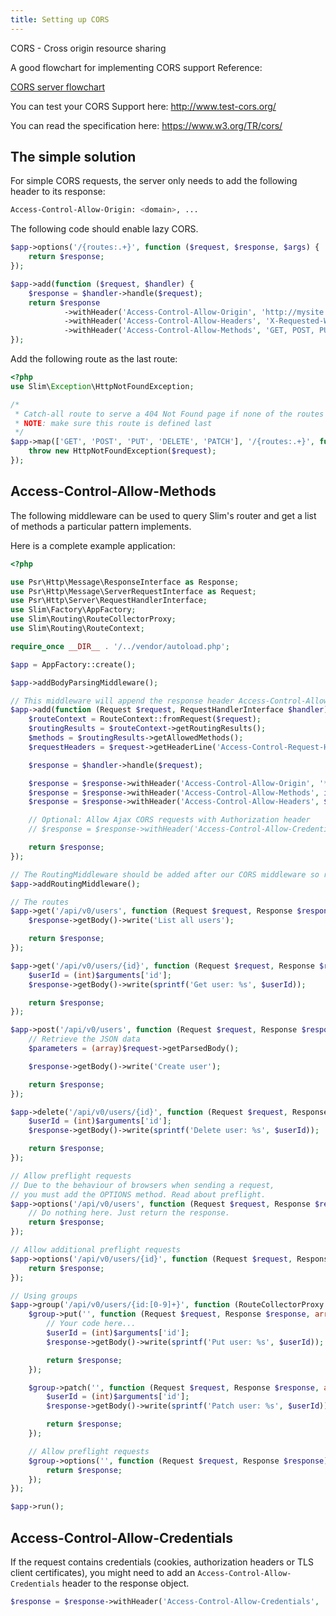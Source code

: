 ```yaml
---
title: Setting up CORS
---
```


CORS - Cross origin resource sharing

A good flowchart for implementing CORS support Reference:

[CORS server flowchart](http://www.html5rocks.com/static/images/cors_server_flowchart.png)

You can test your CORS Support here: http://www.test-cors.org/

You can read the specification here: https://www.w3.org/TR/cors/


## The simple solution

For simple CORS requests, the server only needs to add the following header to its response:

```bash
Access-Control-Allow-Origin: <domain>, ... 
```

The following code should enable lazy CORS.

```php
$app->options('/{routes:.+}', function ($request, $response, $args) {
    return $response;
});

$app->add(function ($request, $handler) {
    $response = $handler->handle($request);
    return $response
            ->withHeader('Access-Control-Allow-Origin', 'http://mysite')
            ->withHeader('Access-Control-Allow-Headers', 'X-Requested-With, Content-Type, Accept, Origin, Authorization')
            ->withHeader('Access-Control-Allow-Methods', 'GET, POST, PUT, DELETE, PATCH, OPTIONS');
});
```

Add the following route as the last route:

```php
<?php
use Slim\Exception\HttpNotFoundException;

/*
 * Catch-all route to serve a 404 Not Found page if none of the routes match
 * NOTE: make sure this route is defined last
 */
$app->map(['GET', 'POST', 'PUT', 'DELETE', 'PATCH'], '/{routes:.+}', function ($request, $response) {
    throw new HttpNotFoundException($request);
});
```


## Access-Control-Allow-Methods

The following middleware can be used to query Slim's router and get a list of methods a particular pattern implements.

Here is a complete example application:

```php
<?php

use Psr\Http\Message\ResponseInterface as Response;
use Psr\Http\Message\ServerRequestInterface as Request;
use Psr\Http\Server\RequestHandlerInterface;
use Slim\Factory\AppFactory;
use Slim\Routing\RouteCollectorProxy;
use Slim\Routing\RouteContext;

require_once __DIR__ . '/../vendor/autoload.php';

$app = AppFactory::create();

$app->addBodyParsingMiddleware();

// This middleware will append the response header Access-Control-Allow-Methods with all allowed methods
$app->add(function (Request $request, RequestHandlerInterface $handler): Response {
    $routeContext = RouteContext::fromRequest($request);
    $routingResults = $routeContext->getRoutingResults();
    $methods = $routingResults->getAllowedMethods();
    $requestHeaders = $request->getHeaderLine('Access-Control-Request-Headers');

    $response = $handler->handle($request);

    $response = $response->withHeader('Access-Control-Allow-Origin', '*');
    $response = $response->withHeader('Access-Control-Allow-Methods', implode(',', $methods));
    $response = $response->withHeader('Access-Control-Allow-Headers', $requestHeaders);

    // Optional: Allow Ajax CORS requests with Authorization header
    // $response = $response->withHeader('Access-Control-Allow-Credentials', 'true');

    return $response;
});

// The RoutingMiddleware should be added after our CORS middleware so routing is performed first
$app->addRoutingMiddleware();

// The routes
$app->get('/api/v0/users', function (Request $request, Response $response): Response {
    $response->getBody()->write('List all users');

    return $response;
});

$app->get('/api/v0/users/{id}', function (Request $request, Response $response, array $arguments): Response {
    $userId = (int)$arguments['id'];
    $response->getBody()->write(sprintf('Get user: %s', $userId));

    return $response;
});

$app->post('/api/v0/users', function (Request $request, Response $response): Response {
    // Retrieve the JSON data
    $parameters = (array)$request->getParsedBody();

    $response->getBody()->write('Create user');

    return $response;
});

$app->delete('/api/v0/users/{id}', function (Request $request, Response $response, array $arguments): Response {
    $userId = (int)$arguments['id'];
    $response->getBody()->write(sprintf('Delete user: %s', $userId));

    return $response;
});

// Allow preflight requests
// Due to the behaviour of browsers when sending a request,
// you must add the OPTIONS method. Read about preflight.
$app->options('/api/v0/users', function (Request $request, Response $response): Response {
    // Do nothing here. Just return the response.
    return $response;
});

// Allow additional preflight requests
$app->options('/api/v0/users/{id}', function (Request $request, Response $response): Response {
    return $response;
});

// Using groups
$app->group('/api/v0/users/{id:[0-9]+}', function (RouteCollectorProxy $group) {
    $group->put('', function (Request $request, Response $response, array $arguments): Response {
        // Your code here...
        $userId = (int)$arguments['id'];
        $response->getBody()->write(sprintf('Put user: %s', $userId));

        return $response;
    });

    $group->patch('', function (Request $request, Response $response, array $arguments): Response {
        $userId = (int)$arguments['id'];
        $response->getBody()->write(sprintf('Patch user: %s', $userId));

        return $response;
    });

    // Allow preflight requests
    $group->options('', function (Request $request, Response $response): Response {
        return $response;
    });
});

$app->run();
```

## Access-Control-Allow-Credentials

If the request contains credentials (cookies, authorization headers or TLS client certificates), 
you might need to add an `Access-Control-Allow-Credentials` header to the response object.

```php
$response = $response->withHeader('Access-Control-Allow-Credentials', 'true');
```